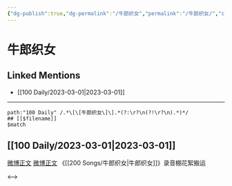 ```yaml
---
{"dg-publish":true,"dg-permalink":"/牛郎织女","permalink":"/牛郎织女/","created":"2023-03-03T10:25:13.000+08:00","updated":"2023-04-10T15:50:29.000+08:00"}
---
```


# 牛郎织女

## Linked Mentions
- [[100 Daily/2023-03-01\|2023-03-01]]


---

```expander
path:"100 Daily" /.*\[\[牛郎织女\]\].*(?:\r?\n(?!\r?\n).*)*/
## [[$filename]]
$match
```
## [[100 Daily/2023-03-01\|2023-03-01]]
[微博正文](https://weibo.com/7495641082/4874568948516660) [微博正文](https://m.weibo.cn/6466290670/4874627334277194) 《[[200 Songs/牛郎织女\|牛郎织女]]》录音棚花絮搬运

<-->